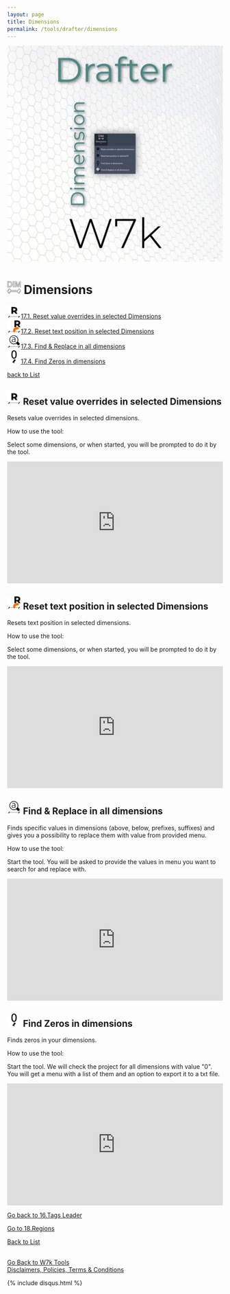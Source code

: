 ```yaml
---
layout: page
title: Dimensions
permalink: /tools/drafter/dimensions
---
```



![Dimensions](/images/Tools/Drafter/drafterDim.jpg)  


# <a id="dimensions"></a> ![Dimensions](/images/Tools/Drafter/Icons/Dim.png) Dimensions  
  
![Reset value overrides in selected Dimensions](/images/Tools/Drafter/Icons/Dim_OverrideReset.png)[17.1. Reset value overrides in selected Dimensions](#reset-value-overrides-in-selected-dimensions)  
![Reset text position in selected Dimensions](/images/Tools/Drafter/Icons/Dim_ResetPosition.png)[17.2. Reset text position in selected Dimensions](#reset-text-position-in-selected-dimensions)  
![Find & Replace in all dimensions](/images/Tools/Drafter/Icons/Dim_FindAndReplace.png)[17.3. Find & Replace in all dimensions](#find-&-replace-in-all-dimensions)  
![Find Zeros in dimensions](/images/Tools/Drafter/Icons/Dim_Zero.png)[17.4. Find Zeros in dimensions](#find-zeros-in-dimensions)  
  

[back to List](/Drafter.md/#list)  

## <a id="reset-value-overrides-in-selected-dimensions"></a> ![Reset value overrides in selected Dimensions](/images/Tools/Drafter/Icons/Dim_OverrideReset.png) Reset value overrides in selected Dimensions

Resets value overrides in selected dimensions. 

How to use the tool:

Select some dimensions, or when started, you will be prompted to do it by the tool. 

<div style="padding-bottom:56.25%; position:relative; display:block; width: 100%">
  <iframe width="100%" height="100%"
    src="https://drive.google.com/file/d/18_bMgvh9Mz9nGt77Extgx-JOnhkPBXMr/preview"
    frameborder="0" allowfullscreen="" style="position:absolute; top:0; left: 0">
  </iframe>
</div>

## <a id="reset-text-position-in-selected-dimensions"></a> ![Reset text position in selected Dimensions](/images/Tools/Drafter/Icons/Dim_ResetPosition.png) Reset text position in selected Dimensions

Resets text position in selected dimensions. 

How to use the tool:

Select some dimensions, or when started, you will be prompted to do it by the tool. 

<div style="padding-bottom:56.25%; position:relative; display:block; width: 100%">
  <iframe width="100%" height="100%"
    src="https://drive.google.com/file/d/18Zgo9f5spsL7paXUjtGhceBXoq-rdH7r/preview"
    frameborder="0" allowfullscreen="" style="position:absolute; top:0; left: 0">
  </iframe>
</div>

## <a id="find-&-replace-in-all-dimensions"></a> ![Find & Replace in all dimensions](/images/Tools/Drafter/Icons/Dim_FindAndReplace.png) Find & Replace in all dimensions

Finds specific values in dimensions (above, below, prefixes, suffixes) and gives you a possibility to replace them with value from provided menu. 

How to use the tool:

Start the tool.  You will be asked to provide the values in menu you want to search for and replace with.

<div style="padding-bottom:56.25%; position:relative; display:block; width: 100%">
  <iframe width="100%" height="100%"
    src="https://drive.google.com/file/d/1Hb4crn58uOqYEzqptt_10KAmMHCz6Joc/preview"
    frameborder="0" allowfullscreen="" style="position:absolute; top:0; left: 0">
  </iframe>
</div>

## <a id="find-zeros-in-dimensions"></a> ![Find Zeros in dimensions](/images/Tools/Drafter/Icons/Dim_Zero.png) Find Zeros in dimensions

Finds zeros in your dimensions.  

How to use the tool:

Start the tool. We will check the project for all dimensions with value "0". You will get a menu with a list of them and an option to export it to a txt file. 

<div style="padding-bottom:56.25%; position:relative; display:block; width: 100%">
  <iframe width="100%" height="100%"
    src="https://drive.google.com/file/d/18Saa0f7oK7ThSsxg5TaaPvRENxHsgSGt/preview"
    frameborder="0" allowfullscreen="" style="position:absolute; top:0; left: 0">
  </iframe>
</div>

[Go back to 16.Tags Leader](/DrTagsLeader.md/#tags-leaders)  

[Go to 18.Regions](/DrRegions.md/#regions)  

[Back to List](/Drafter.md/#list)  
  
  
<br>
<div class="backToTools">
    <a href="https://w7k.pl/tools/">Go Back to W7k Tools</a>
</div>
<div class="terms">
    <a href="https://w7k.pl/terms/">Disclaimers, Policies, Terms & Conditions</a>
</div>



{% include disqus.html %} 